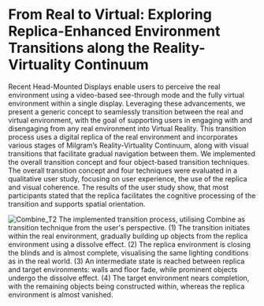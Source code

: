 # From Real to Virtual: Exploring Replica-Enhanced Environment Transitions along the Reality-Virtuality Continuum
Recent Head-Mounted Displays enable users to perceive the real environment using a video-based see-through mode and the fully virtual environment within a single display. Leveraging these advancements, we present a generic concept to seamlessly transition between the real and virtual environment, with the goal of supporting users in engaging with and disengaging from any real environment into Virtual Reality. This transition process uses a digital replica of the real environment and incorporates various stages of Milgram’s Reality-Virtuality Continuum, along with visual transitions that facilitate gradual navigation between them. We implemented the overall transition concept and four object-based transition techniques. The overall transition concept and four techniques were evaluated in a qualitative user study, focusing on user experience, the use of the replica and visual coherence. 
The results of the user study show, that most participants stated that the replica facilitates the cognitive processing of the transition and supports spatial orientation.

![Combine_T2](https://github.com/fp-hive/Transitions_2/assets/48753667/c84d7d8b-2334-4fd1-8dc4-c38326575d79)
The implemented transition process, utilising Combine as transition technique from the user's perspective. (1) The transition initiates within the real environment, gradually building up objects from the replica environment using a dissolve effect. (2) The replica environment is closing the blinds and is almost complete, visualising the same lighting conditions as in the real world. (3) An intermediate state is reached between replica and target environments: walls and floor fade, while prominent objects undergo the dissolve effect. (4) The target environment nears completion, with the remaining objects being constructed within, whereas the replica environment is almost vanished.
